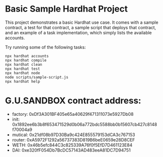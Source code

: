 # Basic Sample Hardhat Project

This project demonstrates a basic Hardhat use case. It comes with a sample contract, a test for that contract, a sample script that deploys that contract, and an example of a task implementation, which simply lists the available accounts.

Try running some of the following tasks:

```shell
npx hardhat accounts
npx hardhat compile
npx hardhat clean
npx hardhat test
npx hardhat node
node scripts/sample-script.js
npx hardhat help
```

# G.U.SANDBOX contract address:

- factory: 0xDf3A301BF405e65a40629f471311073e5927Db08
- init: 0x1892ee6b3b8f653471529d0b06a772bdc5588bb0b15607cb427c8148f70004a9
- mutical: 0x21df08b97D30Ba9c424E855579153dCA3c767153
- router: 0xA5972F1292a56737383D819B6beE0659e28D8CEF
- WETH: 0x46b5efc844C3c825339A76f0f5EfD7D461123E84
- DAI: 0xe320fF054Db7BcDC57143AD483eeA81DC7D94751
